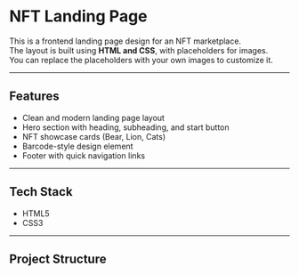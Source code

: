 # NFT Landing Page

This is a frontend landing page design for an NFT marketplace.  
The layout is built using **HTML and CSS**, with placeholders for images.  
You can replace the placeholders with your own images to customize it.

---

## Features
- Clean and modern landing page layout  
- Hero section with heading, subheading, and start button  
- NFT showcase cards (Bear, Lion, Cats)  
- Barcode-style design element  
- Footer with quick navigation links  

---

## Tech Stack
- HTML5  
- CSS3  

---

## Project Structure
